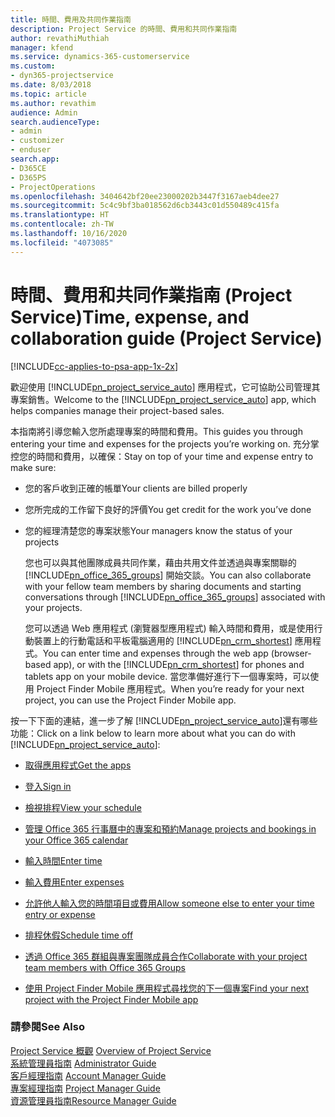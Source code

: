 ```yaml
---
title: 時間、費用及共同作業指南
description: Project Service 的時間、費用和共同作業指南
author: revathiMuthiah
manager: kfend
ms.service: dynamics-365-customerservice
ms.custom:
- dyn365-projectservice
ms.date: 8/03/2018
ms.topic: article
ms.author: revathim
audience: Admin
search.audienceType:
- admin
- customizer
- enduser
search.app:
- D365CE
- D365PS
- ProjectOperations
ms.openlocfilehash: 3404642bf20ee23000202b3447f3167aeb4dee27
ms.sourcegitcommit: 5c4c9bf3ba018562d6cb3443c01d550489c415fa
ms.translationtype: HT
ms.contentlocale: zh-TW
ms.lasthandoff: 10/16/2020
ms.locfileid: "4073085"
---
```

# <a name="time-expense-and-collaboration-guide-project-service"></a><span data-ttu-id="954a1-103">時間、費用和共同作業指南 (Project Service)</span><span class="sxs-lookup"><span data-stu-id="954a1-103">Time, expense, and collaboration guide (Project Service)</span></span>

[!INCLUDE[cc-applies-to-psa-app-1x-2x](../includes/cc-applies-to-psa-app-1x-2x.md)]

<span data-ttu-id="954a1-104">歡迎使用 [!INCLUDE[pn_project_service_auto](../includes/pn-project-service-auto.md)] 應用程式，它可協助公司管理其專案銷售。</span><span class="sxs-lookup"><span data-stu-id="954a1-104">Welcome to the [!INCLUDE[pn_project_service_auto](../includes/pn-project-service-auto.md)] app, which helps companies manage their project-based sales.</span></span> 
  
 <span data-ttu-id="954a1-105">本指南將引導您輸入您所處理專案的時間和費用。</span><span class="sxs-lookup"><span data-stu-id="954a1-105">This guides you through entering your time and expenses for the projects you’re working on.</span></span> <span data-ttu-id="954a1-106">充分掌控您的時間和費用，以確保：</span><span class="sxs-lookup"><span data-stu-id="954a1-106">Stay on top of your time and expense entry to make sure:</span></span>  
  
- <span data-ttu-id="954a1-107">您的客戶收到正確的帳單</span><span class="sxs-lookup"><span data-stu-id="954a1-107">Your clients are billed properly</span></span>  
  
- <span data-ttu-id="954a1-108">您所完成的工作留下良好的評價</span><span class="sxs-lookup"><span data-stu-id="954a1-108">You get credit for the work you’ve done</span></span>  
  
- <span data-ttu-id="954a1-109">您的經理清楚您的專案狀態</span><span class="sxs-lookup"><span data-stu-id="954a1-109">Your managers know the status of your projects</span></span>  
  
  <span data-ttu-id="954a1-110">您也可以與其他團隊成員共同作業，藉由共用文件並透過與專案關聯的 [!INCLUDE[pn_office_365_groups](../includes/pn-office-365-groups.md)] 開始交談。</span><span class="sxs-lookup"><span data-stu-id="954a1-110">You can also collaborate with your fellow team members by sharing documents and starting conversations through [!INCLUDE[pn_office_365_groups](../includes/pn-office-365-groups.md)] associated with your projects.</span></span>  
  
  <span data-ttu-id="954a1-111">您可以透過 Web 應用程式 (瀏覽器型應用程式) 輸入時間和費用，或是使用行動裝置上的行動電話和平板電腦適用的 [!INCLUDE[pn_crm_shortest](../includes/pn-crm-shortest.md)] 應用程式。</span><span class="sxs-lookup"><span data-stu-id="954a1-111">You can enter time and expenses through the web app (browser-based app), or with the [!INCLUDE[pn_crm_shortest](../includes/pn-crm-shortest.md)] for phones and tablets app on your mobile device.</span></span> <span data-ttu-id="954a1-112">當您準備好進行下一個專案時，可以使用 Project Finder Mobile 應用程式。</span><span class="sxs-lookup"><span data-stu-id="954a1-112">When you’re ready for your next project, you can use the Project Finder Mobile app.</span></span>  
  
<span data-ttu-id="954a1-113">按一下下面的連結，進一步了解 [!INCLUDE[pn_project_service_auto](../includes/pn-project-service-auto.md)]還有哪些功能：</span><span class="sxs-lookup"><span data-stu-id="954a1-113">Click on a link below to learn more about what you can do with [!INCLUDE[pn_project_service_auto](../includes/pn-project-service-auto.md)]:</span></span>  
  
-   [<span data-ttu-id="954a1-114">取得應用程式</span><span class="sxs-lookup"><span data-stu-id="954a1-114">Get the apps</span></span>](../psa/get-apps.md)  
  
-   [<span data-ttu-id="954a1-115">登入</span><span class="sxs-lookup"><span data-stu-id="954a1-115">Sign in</span></span>](../psa/sign-in.md)  
  
-   [<span data-ttu-id="954a1-116">檢視排程</span><span class="sxs-lookup"><span data-stu-id="954a1-116">View your schedule</span></span>](../psa/view-schedule.md)  
  
-   [<span data-ttu-id="954a1-117">管理 Office 365 行事曆中的專案和預約</span><span class="sxs-lookup"><span data-stu-id="954a1-117">Manage projects and bookings in your Office 365 calendar</span></span>](../psa/manage-project-bookings-office-365-calendar.md)  
  
-   [<span data-ttu-id="954a1-118">輸入時間</span><span class="sxs-lookup"><span data-stu-id="954a1-118">Enter time</span></span>](../psa/enter-time.md)  
  
-   [<span data-ttu-id="954a1-119">輸入費用</span><span class="sxs-lookup"><span data-stu-id="954a1-119">Enter expenses</span></span>](../psa/enter-expenses.md)  
  
-   [<span data-ttu-id="954a1-120">允許他人輸入您的時間項目或費用</span><span class="sxs-lookup"><span data-stu-id="954a1-120">Allow someone else to enter your time entry or expense</span></span>](../psa/allow-someone-else-enter-time-entry-expense.md)  
  
-   [<span data-ttu-id="954a1-121">排程休假</span><span class="sxs-lookup"><span data-stu-id="954a1-121">Schedule time off</span></span>](../psa/schedule-time-off.md)  
  
-   [<span data-ttu-id="954a1-122">透過 Office 365 群組與專案團隊成員合作</span><span class="sxs-lookup"><span data-stu-id="954a1-122">Collaborate with your project team members with Office 365 Groups</span></span>](../psa/collaborate-project-team-members-office-365-groups.md)  
  
-   [<span data-ttu-id="954a1-123">使用 Project Finder Mobile 應用程式尋找您的下一個專案</span><span class="sxs-lookup"><span data-stu-id="954a1-123">Find your next project with the Project Finder Mobile app</span></span>](../psa/find-next-project-finder-mobile-app.md)  
  
### <a name="see-also"></a><span data-ttu-id="954a1-124">請參閱</span><span class="sxs-lookup"><span data-stu-id="954a1-124">See Also</span></span>  
 <span data-ttu-id="954a1-125">[Project Service 概觀](../psa/overview.md) </span><span class="sxs-lookup"><span data-stu-id="954a1-125">[Overview of Project Service](../psa/overview.md) </span></span>  
 <span data-ttu-id="954a1-126">[系統管理員指南](../psa/admin-guide.md) </span><span class="sxs-lookup"><span data-stu-id="954a1-126">[Administrator Guide](../psa/admin-guide.md) </span></span>  
 <span data-ttu-id="954a1-127">[客戶經理指南](../psa/account-manager-guide.md) </span><span class="sxs-lookup"><span data-stu-id="954a1-127">[Account Manager Guide](../psa/account-manager-guide.md) </span></span>  
 <span data-ttu-id="954a1-128">[專案經理指南](../psa/project-manager-guide.md) </span><span class="sxs-lookup"><span data-stu-id="954a1-128">[Project Manager Guide](../psa/project-manager-guide.md) </span></span>  
 [<span data-ttu-id="954a1-129">資源管理員指南</span><span class="sxs-lookup"><span data-stu-id="954a1-129">Resource Manager Guide</span></span>](../psa/resource-manager-guide.md)   
